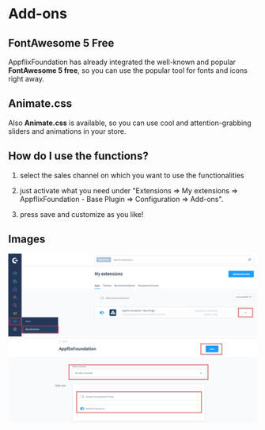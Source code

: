 # Add-ons

## FontAwesome 5 Free
AppflixFoundation has already integrated the well-known and popular **FontAwesome 5 free**, so you can use the popular tool for fonts and icons right away.

## Animate.css

Also **Animate.css** is available, so you can use cool and attention-grabbing sliders and animations in your store.

## How do I use the functions?

1. select the sales channel on which you want to use the functionalities

2. just activate what you need under "Extensions => My extensions => AppflixFoundation - Base Plugin => Configuration => Add-ons".

3. press save and customize as you like!

## Images

![](img/Addons_2.png)
![](img/Addons_1.png)